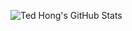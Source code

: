 ![Ted Hong's GitHub Stats](https://github-readme-stats.vercel.app/api?username=squishycat92&count_private=true&theme=nord&show_icons=true)
